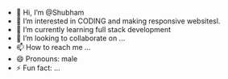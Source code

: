 - 👋 Hi, I’m @Shubham
- 👀 I’m interested in CODING and making responsive websitesl.
- 🌱 I’m currently learning full stack development
- 💞️ I’m looking to collaborate on ...
- 📫 How to reach me ...
- 😄 Pronouns: male
- ⚡ Fun fact: ...

<!---
Shubham32142/Shubham32142 is a ✨ special ✨ repository because its `README.md` (this file) appears on your GitHub profile.
You can click the Preview link to take a look at your changes.
--->
